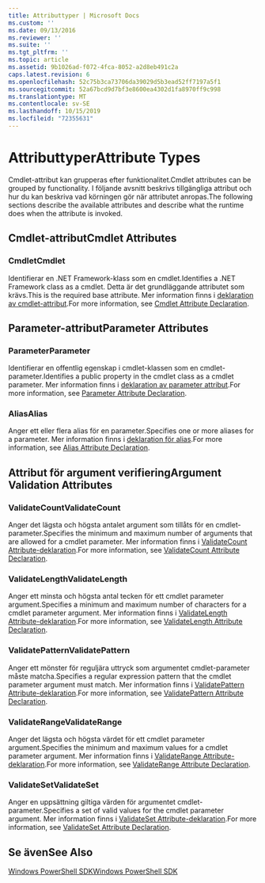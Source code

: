 ```yaml
---
title: Attributtyper | Microsoft Docs
ms.custom: ''
ms.date: 09/13/2016
ms.reviewer: ''
ms.suite: ''
ms.tgt_pltfrm: ''
ms.topic: article
ms.assetid: 9b1026ad-f072-4fca-8052-a2d8eb491c2a
caps.latest.revision: 6
ms.openlocfilehash: 52c75b3ca73706da39029d5b3ead52ff7197a5f1
ms.sourcegitcommit: 52a67bcd9d7bf3e8600ea4302d1fa8970ff9c998
ms.translationtype: MT
ms.contentlocale: sv-SE
ms.lasthandoff: 10/15/2019
ms.locfileid: "72355631"
---
```

# <a name="attribute-types"></a><span data-ttu-id="303b9-102">Attributtyper</span><span class="sxs-lookup"><span data-stu-id="303b9-102">Attribute Types</span></span>

<span data-ttu-id="303b9-103">Cmdlet-attribut kan grupperas efter funktionalitet.</span><span class="sxs-lookup"><span data-stu-id="303b9-103">Cmdlet attributes can be grouped by functionality.</span></span>
<span data-ttu-id="303b9-104">I följande avsnitt beskrivs tillgängliga attribut och hur du kan beskriva vad körningen gör när attributet anropas.</span><span class="sxs-lookup"><span data-stu-id="303b9-104">The following sections describe the available attributes and describe what the runtime does when the attribute is invoked.</span></span>

## <a name="cmdlet-attributes"></a><span data-ttu-id="303b9-105">Cmdlet-attribut</span><span class="sxs-lookup"><span data-stu-id="303b9-105">Cmdlet Attributes</span></span>

### <a name="cmdlet"></a><span data-ttu-id="303b9-106">Cmdlet</span><span class="sxs-lookup"><span data-stu-id="303b9-106">Cmdlet</span></span>

<span data-ttu-id="303b9-107">Identifierar en .NET Framework-klass som en cmdlet.</span><span class="sxs-lookup"><span data-stu-id="303b9-107">Identifies a .NET Framework class as a cmdlet.</span></span>
<span data-ttu-id="303b9-108">Detta är det grundläggande attributet som krävs.</span><span class="sxs-lookup"><span data-stu-id="303b9-108">This is the required base attribute.</span></span>
<span data-ttu-id="303b9-109">Mer information finns i [deklaration av cmdlet-attribut](./cmdlet-attribute-declaration.md).</span><span class="sxs-lookup"><span data-stu-id="303b9-109">For more information, see [Cmdlet Attribute Declaration](./cmdlet-attribute-declaration.md).</span></span>

## <a name="parameter-attributes"></a><span data-ttu-id="303b9-110">Parameter-attribut</span><span class="sxs-lookup"><span data-stu-id="303b9-110">Parameter Attributes</span></span>

### <a name="parameter"></a><span data-ttu-id="303b9-111">Parameter</span><span class="sxs-lookup"><span data-stu-id="303b9-111">Parameter</span></span>

<span data-ttu-id="303b9-112">Identifierar en offentlig egenskap i cmdlet-klassen som en cmdlet-parameter.</span><span class="sxs-lookup"><span data-stu-id="303b9-112">Identifies a public property in the cmdlet class as a cmdlet parameter.</span></span>
<span data-ttu-id="303b9-113">Mer information finns i [deklaration av parameter attribut](./parameter-attribute-declaration.md).</span><span class="sxs-lookup"><span data-stu-id="303b9-113">For more information, see [Parameter Attribute Declaration](./parameter-attribute-declaration.md).</span></span>

### <a name="alias"></a><span data-ttu-id="303b9-114">Alias</span><span class="sxs-lookup"><span data-stu-id="303b9-114">Alias</span></span>

<span data-ttu-id="303b9-115">Anger ett eller flera alias för en parameter.</span><span class="sxs-lookup"><span data-stu-id="303b9-115">Specifies one or more aliases for a parameter.</span></span>
<span data-ttu-id="303b9-116">Mer information finns i [deklaration för alias](./alias-attribute-declaration.md).</span><span class="sxs-lookup"><span data-stu-id="303b9-116">For more information, see [Alias Attribute Declaration](./alias-attribute-declaration.md).</span></span>

## <a name="argument-validation-attributes"></a><span data-ttu-id="303b9-117">Attribut för argument verifiering</span><span class="sxs-lookup"><span data-stu-id="303b9-117">Argument Validation Attributes</span></span>

### <a name="validatecount"></a><span data-ttu-id="303b9-118">ValidateCount</span><span class="sxs-lookup"><span data-stu-id="303b9-118">ValidateCount</span></span>

<span data-ttu-id="303b9-119">Anger det lägsta och högsta antalet argument som tillåts för en cmdlet-parameter.</span><span class="sxs-lookup"><span data-stu-id="303b9-119">Specifies the minimum and maximum number of arguments that are allowed for a cmdlet parameter.</span></span>
<span data-ttu-id="303b9-120">Mer information finns i [ValidateCount Attribute-deklaration](./validatecount-attribute-declaration.md).</span><span class="sxs-lookup"><span data-stu-id="303b9-120">For more information, see [ValidateCount Attribute Declaration](./validatecount-attribute-declaration.md).</span></span>

### <a name="validatelength"></a><span data-ttu-id="303b9-121">ValidateLength</span><span class="sxs-lookup"><span data-stu-id="303b9-121">ValidateLength</span></span>

<span data-ttu-id="303b9-122">Anger ett minsta och högsta antal tecken för ett cmdlet parameter argument.</span><span class="sxs-lookup"><span data-stu-id="303b9-122">Specifies a minimum and maximum number of characters for a cmdlet parameter argument.</span></span>
<span data-ttu-id="303b9-123">Mer information finns i [ValidateLength Attribute-deklaration](./validatelength-attribute-declaration.md).</span><span class="sxs-lookup"><span data-stu-id="303b9-123">For more information, see [ValidateLength Attribute Declaration](./validatelength-attribute-declaration.md).</span></span>

### <a name="validatepattern"></a><span data-ttu-id="303b9-124">ValidatePattern</span><span class="sxs-lookup"><span data-stu-id="303b9-124">ValidatePattern</span></span>

<span data-ttu-id="303b9-125">Anger ett mönster för reguljära uttryck som argumentet cmdlet-parameter måste matcha.</span><span class="sxs-lookup"><span data-stu-id="303b9-125">Specifies a regular expression pattern that the cmdlet parameter argument must match.</span></span>
<span data-ttu-id="303b9-126">Mer information finns i [ValidatePattern Attribute-deklaration](./validatepattern-attribute-declaration.md).</span><span class="sxs-lookup"><span data-stu-id="303b9-126">For more information, see [ValidatePattern Attribute Declaration](./validatepattern-attribute-declaration.md).</span></span>

### <a name="validaterange"></a><span data-ttu-id="303b9-127">ValidateRange</span><span class="sxs-lookup"><span data-stu-id="303b9-127">ValidateRange</span></span>

<span data-ttu-id="303b9-128">Anger det lägsta och högsta värdet för ett cmdlet parameter argument.</span><span class="sxs-lookup"><span data-stu-id="303b9-128">Specifies the minimum and maximum values for a cmdlet parameter argument.</span></span>
<span data-ttu-id="303b9-129">Mer information finns i [ValidateRange Attribute-deklaration](./validaterange-attribute-declaration.md).</span><span class="sxs-lookup"><span data-stu-id="303b9-129">For more information, see [ValidateRange Attribute Declaration](./validaterange-attribute-declaration.md).</span></span>

### <a name="validateset"></a><span data-ttu-id="303b9-130">ValidateSet</span><span class="sxs-lookup"><span data-stu-id="303b9-130">ValidateSet</span></span>

<span data-ttu-id="303b9-131">Anger en uppsättning giltiga värden för argumentet cmdlet-parameter.</span><span class="sxs-lookup"><span data-stu-id="303b9-131">Specifies a set of valid values for the cmdlet parameter argument.</span></span>
<span data-ttu-id="303b9-132">Mer information finns i [ValidateSet Attribute-deklaration](./validateset-attribute-declaration.md).</span><span class="sxs-lookup"><span data-stu-id="303b9-132">For more information, see [ValidateSet Attribute Declaration](./validateset-attribute-declaration.md).</span></span>

## <a name="see-also"></a><span data-ttu-id="303b9-133">Se även</span><span class="sxs-lookup"><span data-stu-id="303b9-133">See Also</span></span>

[<span data-ttu-id="303b9-134">Windows PowerShell SDK</span><span class="sxs-lookup"><span data-stu-id="303b9-134">Windows PowerShell SDK</span></span>](../windows-powershell-reference.md)
